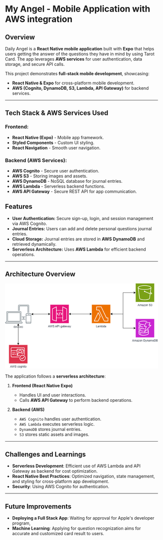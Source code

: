 # My Angel - Mobile Application with AWS integration

## Overview
Daily Angel is a **React Native mobile application** built with **Expo** that helps users getting the answer of the questions they have in mind by using Tarot Card. The app leverages **AWS services** for user authentication, data storage, and secure API calls.

This project demonstrates **full-stack mobile development**, showcasing:
- **React Native & Expo** for cross-platform mobile development.
- **AWS (Cognito, DynamoDB, S3, Lambda, API Gateway)** for backend services.

---

## Tech Stack & AWS Services Used
### **Frontend:**
- **React Native (Expo)** - Mobile app framework.
- **Styled Components** - Custom UI styling.
- **React Navigation** - Smooth user navigation.

### **Backend (AWS Services):**
- **AWS Cognito** - Secure user authentication.
- **AWS S3** - Storing images and assets.
- **AWS DynamoDB** - NoSQL database for journal entries.
- **AWS Lambda** - Serverless backend functions.
- **AWS API Gateway** - Secure REST API for app communication.

## Features
- **User Authentication:** Secure sign-up, login, and session management via AWS Cognito.
- **Journal Entries:** Users can add and delete personal questions journal entries.  
- **Cloud Storage:** Journal entries are stored in **AWS DynamoDB** and retrieved dynamically.  
- **Serverless Architecture:** Uses **AWS Lambda** for efficient backend operations.  
---

## Architecture Overview
![AWS Architecture Diagram](./my-angel_aws-architecture.png)

The application follows a **serverless architecture**:
1. **Frontend (React Native Expo)**
   - Handles UI and user interactions.
   - Calls **AWS API Gateway** to perform backend operations.
  
2. **Backend (AWS)**
   - `AWS Cognito` handles user authentication.
   - `AWS Lambda` executes serverless logic.
   - `DynamoDB` stores journal entries.
   - `S3` stores static assets and images.

---

## Challenges and  Learnings
- **Serverless Development**: Efficient use of AWS Lambda and API Gateway as backend for cost optimization.
- **React Native Best Practices**: Optimized navigation, state management, and styling for cross-platform app development.
- **Security**: Using AWS Cognito for authentication.

---

## Future Improvements
- **Deploying a Full Stack App**: Waiting for approval for Apple's developer program,
- **Machine Learning**: Applying for question recognization aims for accurate and customized card result to users.

